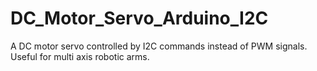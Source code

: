 # DC_Motor_Servo_Arduino_I2C
A DC motor servo controlled by I2C commands instead of PWM signals. Useful for multi axis robotic arms.

